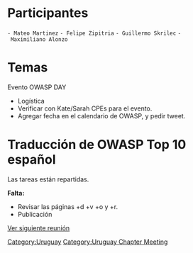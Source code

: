 # Participantes

`- Mateo Martinez`
`- Felipe Zipitria`
`- Guillermo Skrilec`
`- Maximiliano Alonzo`

# Temas

Evento OWASP DAY

  - Logística
  - Verificar con Kate/Sarah CPEs para el evento.
  - Agregar fecha en el calendario de OWASP, y pedir tweet.

# Traducción de OWASP Top 10 español

Las tareas están repartidas.

**Falta:**

  - Revisar las páginas +d +v +o y +r.
  - Publicación

[Ver siguiente reunión](Uruguay-Minuta-6-dic-2013 "wikilink")

[Category:Uruguay](Category:Uruguay "wikilink") [Category:Uruguay
Chapter Meeting](Category:Uruguay_Chapter_Meeting "wikilink")